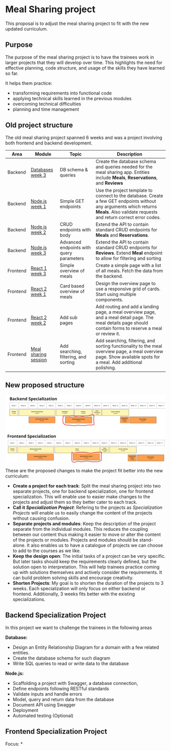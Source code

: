 
# Meal Sharing project

This proposal is to adjust the meal sharing project to fit with the new updated curriculum.

## Purpose
The purpose of the meal sharing project is to have the trainees work in larger projects that they will develop over time. This highlights the need for effective planning, code structure, and usage of the skills they have learned so far. 

It helps them practice:
- transforming requirements into functional code
- applying technical skills learned in the previous modules
- overcoming technical difficulties
- planning and time management

## Old project structure

The old meal sharing project spanned 6 weeks and was a project involving both frontend and backend development.

| Area | Module | Topic | Description |
| ---| ---| ---| --- |
| Backend |[Databases week 3](https://github.com/HackYourFuture-CPH/databases/blob/main/lesson3/README.md#homework) | DB schema & queries | Create the database schema and queries needed for the meal sharing app. Entities include **Meals**, **Reservations**, and **Reviews** |
| Backend |[Node.js week 1](https://github.com/HackYourFuture-CPH/node.js/blob/main/week1/homework/readme.md#meal-sharing-endpoints) | Simple GET endpoints | Use the project template to connect to the database. Create a few GET endpoints without any arguments which returns **Meals**. Also validate requests and return correct error codes. |
| Backend |[Node.js week 2](https://github.com/HackYourFuture-CPH/node.js/blob/main/week2/homework/readme.md#meal-sharing-endpoints) | CRUD endpoints with body | Extend the API to contain standard CRUD endpoints for **Meals** and **Reservations**.  |
| Backend |[Node.js week 3](https://github.com/HackYourFuture-CPH/node.js/blob/main/week3/homework/readme.md#meal-sharing-endpoints) | Advanced endpoints with query parameters | Extend the API to contain standard CRUD endpoints for **Reviews**. Extend **Meal** endpoint to allow for filtering and sorting |
| Frontend |[React 1 week 3](https://github.com/HackYourFuture-CPH/React/blob/main/react1/week3/homework.md#meal-sharing) | Simple overview of meals | Create a simple page with a list of all meals. Fetch the data from the backend. |
| Frontend |[React 2 week 1](https://github.com/HackYourFuture-CPH/React/blob/main/react2/week1/homework.md#meal-sharing) | Card based overview of meals | Design the overview page to use a responsive grid of cards. Start using multiple components. |
| Frontend |[React 2 week 2](https://github.com/HackYourFuture-CPH/React/blob/main/react1/week3/homework.md#meal-sharing) | Add sub pages | Add routing and add a landing page, a meal overview page, and a meal detail page. The meal details page should contain forms to reserve a meal or review it. |
| Frontend |[Meal sharing session](https://github.com/HackYourFuture-CPH/React/blob/main/react2/Meal-sharing/homework.md#meal-sharing-session) | Add searching, filtering, and sorting | Add searching, filtering, and sorting functionality to the meal overview page, a meal overview page. Show available spots for a meal. Add additional polishing. |


## New proposed structure

![alt text](image-1.png)

These are the proposed changes to make the project fit better into the new curriculum:
- **Create a project for each track**: Split the meal sharing project into two separate projects, one for backend specialization, one for frontend specialization. This will enable use to easier make changes to the projects and adjust them so they better cater to each track.
- **Call it _Specialization Project_**: Refering to the projects as _Specialization Projects_ will enable us to easily change the content of the projects without causing confusion.
- **Separate projects and modules**: Keep the description of the project separate from the individual modules. This reduces the coupling between our content thus making it easier to move or alter the content of the projects or modules. Projects and modules should be stand-alone. It also enables us to have a catalogue of projects we can choose to add to the courses as we like.
- **Keep the design open**: The initial tasks of a project can be very specific. But later tasks should keep the requirements clearly defined, but the solution open to interpretation. This will help trainees practice coming up with solutions themselves and actively consider the requirements. It can build problem solving skills and encourage creativity.
- **Shorten Projects**: My goal is to shorten the duration of the projects to 3 weeks. Each specialization will only focus on either backend or frontend. Additionally, 3 weeks fits better with the existing specializations.

## Backend Specialization Project

In this project we want to challenge the trainees in the following areas

**Database:**
- Design an Entity Relationship Diagram for a domain with a few related entities.
- Create the database schema for such diagram
- Write SQL queries to read or write data to the database

**Node.js:**
- Scaffolding a project with Swagger, a database connection,
- Define endpoints following RESTful standards
- Validate inputs and handle errors
- Model, query and return data from the database
- Document API using Swagger
- Deployment
- Automated testing (Optional)



## Frontend Specialization Project

Focus:
* 